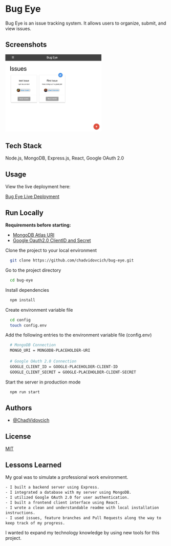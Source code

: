 # Bug Eye

Bug Eye is an issue tracking system. It allows users to organize, submit, and view issues.

## Screenshots

<img
  src="./server/public/projectimage.png"
  alt="App Screenshot"
  title="App Screenshot"
  style="display: inline-block; margin: 0 auto; max-width: 300px">

## Tech Stack

Node.js, MongoDB, Express.js, React, Google OAuth 2.0

## Usage

View the live deployment here:

[Bug Eye Live Deployment](https://bug-eye.netlify.app/)

## Run Locally

**Requirements before starting:**

- [MongoDB Atlas URI](https://www.mongodb.com/atlas/database)
- [Google Oauth2.0 ClientID and Secret](https://console.cloud.google.com)

Clone the project to your local environment

```bash
  git clone https://github.com/chadvidovcich/bug-eye.git
```

Go to the project directory

```bash
  cd bug-eye
```

Install dependencies

```bash
  npm install
```

Create environment variable file

```bash
  cd config
  touch config.env
```

Add the following entries to the environment variable file (config.env)

```bash
  # MongoDB Connection
  MONGO_URI = MONGODB-PLACEHOLDER-URI

  # Google OAuth 2.0 Connection
  GOOGLE_CLIENT_ID = GOOGLE-PLACEHOLDER-CLIENT-ID
  GOOGLE_CLIENT_SECRET = GOOGLE-PLACEHOLDER-CLIENT-SECRET
```

Start the server in production mode

```bash
  npm run start
```

## Authors

- [@ChadVidovcich](https://www.github.com/chadvidovcich)

## License

[MIT](https://choosealicense.com/licenses/mit/)

## Lessons Learned

My goal was to simulate a professional work environment.

    - I built a backend server using Express.
    - I integrated a database with my server using MongoDB.
    - I utilized Google OAuth 2.0 for user authentication.
    - I built a frontend client interface using React.
    - I wrote a clean and understandable readme with local installation instructions.
    - I used issues, feature branches and Pull Requests along the way to keep track of my progress.

I wanted to expand my technology knowledge by using new tools for this project.
